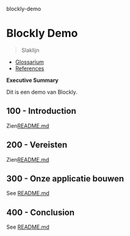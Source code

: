 blockly-demo

# Blockly Demo

> Slaklijn

-   [Glossarium](./GLOSSARY.md)
-   [References](./REFERENCES.md)

**Executive Summary**

Dit is een demo van Blockly.

## 100 - Introduction

Zien[README.md](./100/README.md)

## 200 - Vereisten

Zien[README.md](./200/README.md)

## 300 - Onze applicatie bouwen

See [README.md](./300/README.md)

## 400 - Conclusion

See [README.md](./400/README.md)
